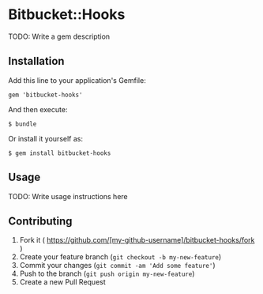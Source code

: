 # Bitbucket::Hooks

TODO: Write a gem description

## Installation

Add this line to your application's Gemfile:

    gem 'bitbucket-hooks'

And then execute:

    $ bundle

Or install it yourself as:

    $ gem install bitbucket-hooks

## Usage

TODO: Write usage instructions here

## Contributing

1. Fork it ( https://github.com/[my-github-username]/bitbucket-hooks/fork )
2. Create your feature branch (`git checkout -b my-new-feature`)
3. Commit your changes (`git commit -am 'Add some feature'`)
4. Push to the branch (`git push origin my-new-feature`)
5. Create a new Pull Request

